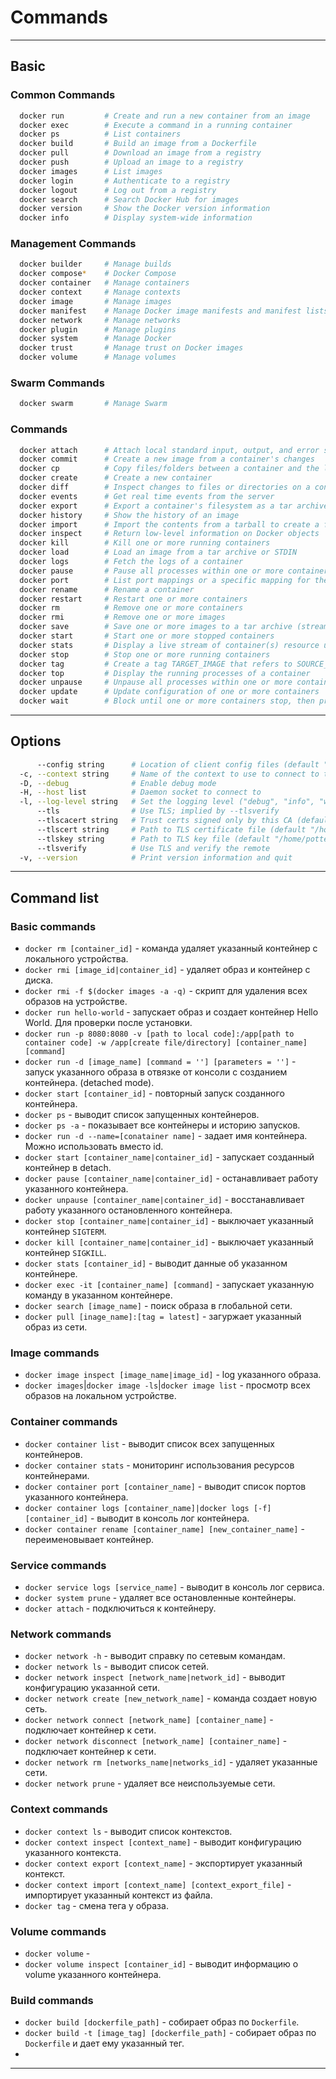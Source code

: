 # Commands
***
## Basic
### Common Commands
``` bash
  docker run         # Create and run a new container from an image
  docker exec        # Execute a command in a running container
  docker ps          # List containers
  docker build       # Build an image from a Dockerfile
  docker pull        # Download an image from a registry
  docker push        # Upload an image to a registry
  docker images      # List images
  docker login       # Authenticate to a registry
  docker logout      # Log out from a registry
  docker search      # Search Docker Hub for images
  docker version     # Show the Docker version information
  docker info        # Display system-wide information
```
### Management Commands
``` bash
  docker builder     # Manage builds
  docker compose*    # Docker Compose
  docker container   # Manage containers
  docker context     # Manage contexts
  docker image       # Manage images
  docker manifest    # Manage Docker image manifests and manifest lists
  docker network     # Manage networks
  docker plugin      # Manage plugins
  docker system      # Manage Docker
  docker trust       # Manage trust on Docker images
  docker volume      # Manage volumes
```
### Swarm Commands
```bash
  docker swarm       # Manage Swarm
```
### Commands
``` bash
  docker attach      # Attach local standard input, output, and error streams to a running container
  docker commit      # Create a new image from a container's changes
  docker cp          # Copy files/folders between a container and the local filesystem
  docker create      # Create a new container
  docker diff        # Inspect changes to files or directories on a container's filesystem
  docker events      # Get real time events from the server
  docker export      # Export a container's filesystem as a tar archive
  docker history     # Show the history of an image
  docker import      # Import the contents from a tarball to create a filesystem image
  docker inspect     # Return low-level information on Docker objects
  docker kill        # Kill one or more running containers
  docker load        # Load an image from a tar archive or STDIN
  docker logs        # Fetch the logs of a container
  docker pause       # Pause all processes within one or more containers
  docker port        # List port mappings or a specific mapping for the container
  docker rename      # Rename a container
  docker restart     # Restart one or more containers
  docker rm          # Remove one or more containers
  docker rmi         # Remove one or more images
  docker save        # Save one or more images to a tar archive (streamed to STDOUT by default)
  docker start       # Start one or more stopped containers
  docker stats       # Display a live stream of container(s) resource usage statistics
  docker stop        # Stop one or more running containers
  docker tag         # Create a tag TARGET_IMAGE that refers to SOURCE_IMAGE
  docker top         # Display the running processes of a container
  docker unpause     # Unpause all processes within one or more containers
  docker update      # Update configuration of one or more containers
  docker wait        # Block until one or more containers stop, then print their exit codes
```
***
## Options
``` bash
      --config string      # Location of client config files (default "/home/potter/.docker")
  -c, --context string     # Name of the context to use to connect to the daemon (overrides DOCKER_HOST env var and default context set with "docker context use")
  -D, --debug              # Enable debug mode
  -H, --host list          # Daemon socket to connect to
  -l, --log-level string   # Set the logging level ("debug", "info", "warn", "error", "fatal") (default "info")
      --tls                # Use TLS; implied by --tlsverify
      --tlscacert string   # Trust certs signed only by this CA (default "/home/potter/.docker/ca.pem")
      --tlscert string     # Path to TLS certificate file (default "/home/potter/.docker/cert.pem")
      --tlskey string      # Path to TLS key file (default "/home/potter/.docker/key.pem")
      --tlsverify          # Use TLS and verify the remote
  -v, --version            # Print version information and quit
```
***
## Command list
### Basic commands
- `docker rm [container_id]` - команда удаляет указанный контейнер с локального устройства.
- `docker rmi [image_id|container_id]` - удаляет образ и контейнер с диска.
- `docker rmi -f $(docker images -a -q)` - скрипт для удаления всех образов на устройстве.
- `docker run hello-world` - запускает образ и создает контейнер Hello World. Для проверки после установки.
- `docker run -p 8080:8080 -v [path to local code]:/app[path to container code] -w /app[create file/directory] [container_name] [command]`
- `docker run -d [image_name] [command = ''] [parameters = '']` - запуск указанного образа  в отвязке от консоли с созданием контейнера. (detached mode).
- `docker start [container_id]` - повторный запуск созданного контейнера.
- `docker ps` - выводит список запущенных контейнеров.
- `docker ps -a` - показывает все контейнеры и историю запусков.
- `docker run -d --name=[conatainer name]` - задает имя контейнера. Можно использовать вместо id.
- `docker start [container_name|container_id]` - запускает созданный контейнер в detach.
- `docker pause [container_name|container_id]` - останавливает работу указанного контейнера.
- `docker unpause [container_name|container_id]` - восстанавливает работу указанного остановленного контейнера.
- `docker stop [container_name|container_id]` - выключает указанный контейнер `SIGTERM`.
- `docker kill [container_name|container_id]` - выключает указанный контейнер `SIGKILL`.
- `docker stats [container_id]` - выводит данные об указанном контейнере.
- `docker exec -it [container_name] [command]` - запускает указанную команду в указанном контейнере.
- `docker search [image_name]` - поиск образа в глобальной сети.
- `docker pull [inage_name]:[tag = latest]` - загуржает указанный образ из сети.
### Image commands
- `docker image inspect [image_name|image_id]` - log указанного образа.
- `docker images`|`docker image -ls`|`docker image list` - просмотр всех образов на локальном устройстве.
### Container commands
- `docker container list` - выводит список всех запущенных контейнеров.
- `docker container stats` - мониторинг использования ресурсов контейнерами.
- `docker container port [container_name]` - выводит список портов указанного контейнера.
- `docker container logs [container_name]|docker logs [-f] [container_id]` - выводит в консоль лог контейнера.
- `docker container rename [container_name] [new_container_name]` - переименовывает контейнер.
### Service commands
- `docker service logs [service_name]` - выводит в консоль лог сервиса.
- `docker system prune` - удаляет все остановленные контейнеры.
- `docker attach` - подключиться к контейнеру.
### Network commands
- `docker network -h` - выводит справку по сетевым командам.
- `docker network ls` - выводит список сетей.
- `docker network inspect [network_name|network_id]` - выводит конфигурацию указанной сети.
- `docker network create [new_network_name]` - команда создает новую сеть.
- `docker network connect [network_name] [container_name]` - подключает контейнер к сети.
- `docker network disconnect [network_name] [container_name]` - подключает контейнер к сети.
- `docker network rm [networks_name|networks_id]` - удаляет указанные сети.
- `docker network prune` - удаляет все неиспользуемые сети.
### Context commands
- `docker context ls` - выводит список контекстов.
- `docker context inspect [context_name]` - выводит конфигурацию указанного контекста.
- `docker context export [context_name]` - экспортирует указанный контекст.
- `docker context import [context_name] [context_export_file]` - импортирует указанный контекст из файла.
- `docker tag` - смена тега у образа.
### Volume commands
- `docker volume` - 
- `docker volume inspect [container_id]` - выводит информацию о volume указанного контейнера.
### Build commands
- `docker build [dockerfile_path]` - собирает образ по `Dockerfile`.
- `docker build -t [image_tag] [dockerfile_path]` - собирает образ по `Dockerfile` и дает ему указанный тег.
- 
***
